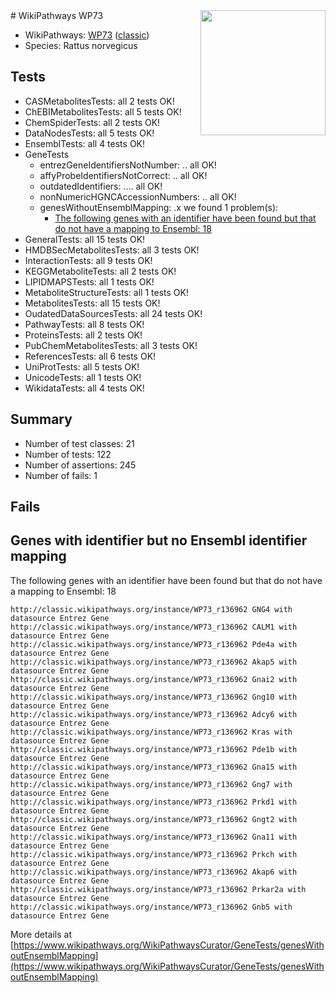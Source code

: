 <img style="float: right; width: 200px" src="https://upload.wikimedia.org/wikipedia/commons/thumb/8/83/Wplogo_with_text_500.png/640px-Wplogo_with_text_500.png" />
# WikiPathways WP73

* WikiPathways: [WP73](https://wikipathways.org/pathways/WP73) ([classic](https://classic.wikipathways.org/instance/WP73))
* Species: Rattus norvegicus
## Tests
* CASMetabolitesTests: all 2 tests OK!
* ChEBIMetabolitesTests: all 5 tests OK!
* ChemSpiderTests: all 2 tests OK!
* DataNodesTests: all 5 tests OK!
* EnsemblTests: all 4 tests OK!
* GeneTests
    * entrezGeneIdentifiersNotNumber: .. all OK!
    * affyProbeIdentifiersNotCorrect: .. all OK!
    * outdatedIdentifiers: .... all OK!
    * nonNumericHGNCAccessionNumbers: .. all OK!
    * genesWithoutEnsemblMapping: .x we found 1 problem(s):
        * [The following genes with an identifier have been found but that do not have a mapping to Ensembl: 18](#c4e54315)
* GeneralTests: all 15 tests OK!
* HMDBSecMetabolitesTests: all 3 tests OK!
* InteractionTests: all 9 tests OK!
* KEGGMetaboliteTests: all 2 tests OK!
* LIPIDMAPSTests: all 1 tests OK!
* MetaboliteStructureTests: all 1 tests OK!
* MetabolitesTests: all 15 tests OK!
* OudatedDataSourcesTests: all 24 tests OK!
* PathwayTests: all 8 tests OK!
* ProteinsTests: all 2 tests OK!
* PubChemMetabolitesTests: all 3 tests OK!
* ReferencesTests: all 6 tests OK!
* UniProtTests: all 5 tests OK!
* UnicodeTests: all 1 tests OK!
* WikidataTests: all 4 tests OK!


## Summary

* Number of test classes: 21
* Number of tests: 122
* Number of assertions: 245
* Number of fails: 1

## Fails

<a name="c4e54315" />

## Genes with identifier but no Ensembl identifier mapping

The following genes with an identifier have been found but that do not have a mapping to Ensembl: 18
```
http://classic.wikipathways.org/instance/WP73_r136962 GNG4 with datasource Entrez Gene
http://classic.wikipathways.org/instance/WP73_r136962 CALM1 with datasource Entrez Gene
http://classic.wikipathways.org/instance/WP73_r136962 Pde4a with datasource Entrez Gene
http://classic.wikipathways.org/instance/WP73_r136962 Akap5 with datasource Entrez Gene
http://classic.wikipathways.org/instance/WP73_r136962 Gnai2 with datasource Entrez Gene
http://classic.wikipathways.org/instance/WP73_r136962 Gng10 with datasource Entrez Gene
http://classic.wikipathways.org/instance/WP73_r136962 Adcy6 with datasource Entrez Gene
http://classic.wikipathways.org/instance/WP73_r136962 Kras with datasource Entrez Gene
http://classic.wikipathways.org/instance/WP73_r136962 Pde1b with datasource Entrez Gene
http://classic.wikipathways.org/instance/WP73_r136962 Gna15 with datasource Entrez Gene
http://classic.wikipathways.org/instance/WP73_r136962 Gng7 with datasource Entrez Gene
http://classic.wikipathways.org/instance/WP73_r136962 Prkd1 with datasource Entrez Gene
http://classic.wikipathways.org/instance/WP73_r136962 Gngt2 with datasource Entrez Gene
http://classic.wikipathways.org/instance/WP73_r136962 Gna11 with datasource Entrez Gene
http://classic.wikipathways.org/instance/WP73_r136962 Prkch with datasource Entrez Gene
http://classic.wikipathways.org/instance/WP73_r136962 Akap6 with datasource Entrez Gene
http://classic.wikipathways.org/instance/WP73_r136962 Prkar2a with datasource Entrez Gene
http://classic.wikipathways.org/instance/WP73_r136962 Gnb5 with datasource Entrez Gene
```

More details at [https://www.wikipathways.org/WikiPathwaysCurator/GeneTests/genesWithoutEnsemblMapping](https://www.wikipathways.org/WikiPathwaysCurator/GeneTests/genesWithoutEnsemblMapping)


